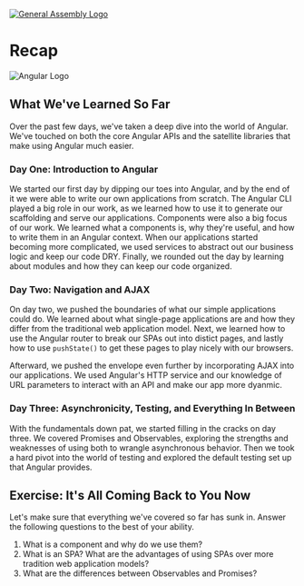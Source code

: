 [![General Assembly Logo](https://camo.githubusercontent.com/1a91b05b8f4d44b5bbfb83abac2b0996d8e26c92/687474703a2f2f692e696d6775722e636f6d2f6b6538555354712e706e67)](https://generalassemb.ly/education/web-development-immersive)

# Recap

![Angular Logo](http://mbtcheck.com/v2/wp-content/uploads/2016/08/angular.png)

## What We've Learned So Far

Over the past few days, we've taken a deep dive into the world of Angular. We've touched on both the core Angular APIs and the satellite libraries that make using Angular much easier.

### Day One: Introduction to Angular

We started our first day by dipping our toes into Angular, and by the end of it we were able to write our own applications from scratch. The Angular CLI played a big role in our work, as we learned how to use it to generate our scaffolding and serve our applications. Components were also a big focus of our work. We learned what a components is, why they're useful, and how to write them in an Angular context. When our applications started becoming more complicated, we used services to abstract out our business logic and keep our code DRY. Finally, we rounded out the day by learning about modules and how they can keep our code organized.

### Day Two: Navigation and AJAX

On day two, we pushed the boundaries of what our simple applications could do. We learned about what single-page applications are and how they differ from the traditional web application model. Next, we learned how to use the Angular router to break our SPAs out into distict pages, and lastly how to use `pushState()` to get these pages to play nicely with our browsers. 

Afterward, we pushed the envelope even further by incorporating AJAX into our applications. We used Angular's HTTP service and our knowledge of URL parameters to interact with an API and make our app more dyanmic.

### Day Three: Asynchronicity, Testing, and Everything In Between

With the fundamentals down pat, we started filling in the cracks on day three. We covered Promises and Observables, exploring the strengths and weaknesses of using both to wrangle asynchronous behavior. Then we took a hard pivot into the world of testing and explored the default testing set up that Angular provides.

## Exercise: It's All Coming Back to You Now

Let's make sure that everything we've covered so far has sunk in. Answer the following questions to the best of your ability.

1) What is a component and why do we use them?
2) What is an SPA? What are the advantages of using SPAs over more tradition web application models?
3) What are the differences between Observables and Promises?

